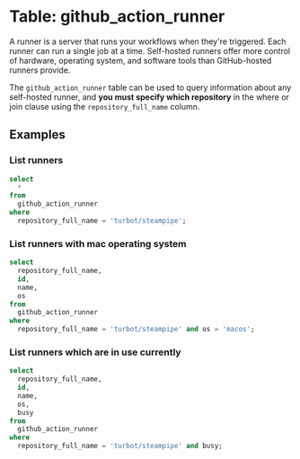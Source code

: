 # Table: github_action_runner

A runner is a server that runs your workflows when they're triggered. Each runner can run a single job at a time. Self-hosted runners offer more control of hardware, operating system, and software tools than GitHub-hosted runners provide.

The `github_action_runner` table can be used to query information about any self-hosted runner, and **you must specify which repository** in the where or join clause using the `repository_full_name` column.

## Examples

### List runners

```sql
select
  *
from
  github_action_runner
where
  repository_full_name = 'turbot/steampipe';
```

### List runners with mac operating system

```sql
select
  repository_full_name,
  id,
  name,
  os
from
  github_action_runner
where
  repository_full_name = 'turbot/steampipe' and os = 'macos';
```

### List runners which are in use currently

```sql
select
  repository_full_name,
  id,
  name,
  os,
  busy
from
  github_action_runner
where
  repository_full_name = 'turbot/steampipe' and busy;
```